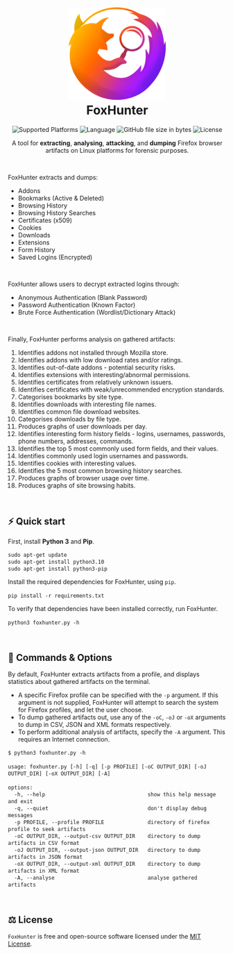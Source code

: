 <h1 align="center">
  <img alt="foxhunter logo" src="https://raw.githubusercontent.com/cameronwickes/foxhunter/main/logo.png" width="224px"/><br/>
  FoxHunter
</h1>

<p align="center">
<img alt="Supported Platforms" src="https://img.shields.io/badge/Platform-Linux-blueviolet?color=blue&style=for-the-badge">
<img alt="Language" src="https://img.shields.io/badge/Language-Python-blue?color=blueviolet&style=for-the-badge">
<img alt="GitHub file size in bytes" src="https://img.shields.io/github/size/cameronwickes/foxhunter/foxhunter.py?color=brightgreen&style=for-the-badge">
<img alt="License" src="https://img.shields.io/github/license/cameronwickes/foxhunter?color=blue&style=for-the-badge">
</p>

<p align="center">
A tool for <b>extracting</b>, <b>analysing</b>, <b>attacking</b>, and <b>dumping</b> Firefox browser artifacts on Linux platforms for forensic purposes. 
</p>
<br/>
<p>
FoxHunter extracts and dumps:
<ul>
<li>Addons</li>
<li>Bookmarks (Active & Deleted)</li>
<li>Browsing History</li>
<li>Browsing History Searches</li>
<li>Certificates (x509)</li>
<li>Cookies</li>
<li>Downloads</li>
<li>Extensions</li>
<li>Form History</li>
<li>Saved Logins (Encrypted)</li>
</ul>

<br/>

FoxHunter allows users to decrypt extracted logins through:
<ul>
<li>Anonymous Authentication (Blank Password)</li>
<li>Password Authentication (Known Factor)</li>
<li>Brute Force Authentication (Wordlist/Dictionary Attack)</li>
</ul>

<br/>

Finally, FoxHunter performs analysis on gathered artifacts:
<ol>
<li>Identifies addons not installed through Mozilla store.</li>
<li>Identifies addons with low download rates and/or ratings.</li>
<li>Identifies out-of-date addons - potential security risks.</li>
<li>Identifies extensions with interesting/abnormal permissions.</li>
<li>Identifies certificates from relatively unknown issuers.</li>
<li>Identifies certificates with weak/unrecommended encryption standards.</li>
<li>Categorises bookmarks by site type.</li>
<li>Identifies downloads with interesting file names.</li>
<li>Identifies common file download websites.</li>
<li>Categorises downloads by file type.</li>
<li>Produces graphs of user downloads per day.</li>
<li>Identifies interesting form history fields - logins, usernames, passwords, phone numbers, addresses, commands.</li>
<li>Identifies the top 5 most commonly used form fields, and their values.</li>
<li>Identifies commonly used login usernames and passwords.</li>
<li>Identifies cookies with interesting values.</li>
<li>Identifies the 5 most common browsing history searches.</li>
<li>Produces graphs of browser usage over time.</li>
<li>Produces graphs of site browsing habits.</li>
</ol>

</p>
<br/>

## ⚡️ Quick start

First, install **Python 3** and **Pip**.

```
sudo apt-get update
sudo apt-get install python3.10
sudo apt-get install python3-pip
```

Install the required dependencies for FoxHunter, using `pip`.

`pip install -r requirements.txt`

To verify that dependencies have been installed correctly, run FoxHunter.

`python3 foxhunter.py -h`  

<br/>

## 🦊 Commands & Options

By default, FoxHunter extracts artifacts from a profile, and displays statistics about gathered artifacts on the terminal.

- A specific Firefox profile can be specified with the `-p` argument. If this argument is not supplied, FoxHunter will attempt to search the system for Firefox profiles, and let the user choose.
- To dump gathered artifacts out, use any of the `-oC`, `-oJ` or `-oX` arguments to dump in CSV, JSON and XML formats respectively.
- To perform additional analysis of artifacts, specify the `-A` argument. This requires an Internet connection.

```
$ python3 foxhunter.py -h

usage: foxhunter.py [-h] [-q] [-p PROFILE] [-oC OUTPUT_DIR] [-oJ OUTPUT_DIR] [-oX OUTPUT_DIR] [-A]

options:
  -h, --help                                 show this help message and exit
  -q, --quiet                                don't display debug messages
  -p PROFILE, --profile PROFILE              directory of firefox profile to seek artifacts
  -oC OUTPUT_DIR, --output-csv OUTPUT_DIR    directory to dump artifacts in CSV format
  -oJ OUTPUT_DIR, --output-json OUTPUT_DIR   directory to dump artifacts in JSON format
  -oX OUTPUT_DIR, --output-xml OUTPUT_DIR    directory to dump artifacts in XML format
  -A, --analyse                              analyse gathered artifacts
```

<br/>

## ⚖️ License

`FoxHunter` is free and open-source software licensed under the [MIT License](https://github.com/cameronwickes/foxhunter/blob/main/LICENSE).
